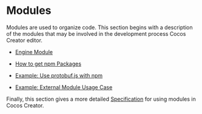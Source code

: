 # Modules

Modules are used to organize code. This section begins with a description of the modules that may be involved in the development process Cocos Creator editor.

- [Engine Module](./engine.md)

- [How to get npm Packages](./config.md)

- [Example: Use protobuf.js with npm](./example-protobufjs.md)

- [Example: External Module Usage Case](./example.md)

Finally, this section gives a more detailed [Specification](./spec.md) for using modules in Cocos Creator.
